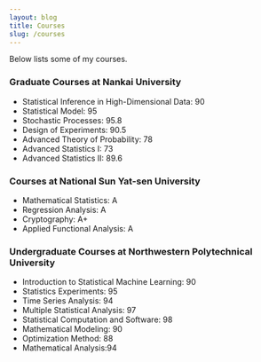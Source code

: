 ```yaml
---
layout: blog
title: Courses
slug: /courses
---
```


<p> Below lists some of my courses. </p>

<h3>Graduate Courses at Nankai University </h3>
<p>
  <ul>
  <li>Statistical Inference in High-Dimensional Data: 90</li>
  <li>Statistical Model: 95</li>
  <li>Stochastic Processes: 95.8</li>
  <li>Design of Experiments: 90.5</li>
  <li>Advanced Theory of Probability: 78</li>  
  <li>Advanced Statistics I: 73</li>   
  <li>Advanced Statistics II: 89.6</li>   
  </ul>
</p>  


<h3> Courses at National Sun Yat-sen University </h3>
<p>
  <ul>
  <li>Mathematical Statistics: A</li>
  <li>Regression Analysis: A</li>
  <li>Cryptography: A+</li>
  <li>Applied Functional Analysis: A</li>
 
  </ul>
</p>


<h3>Undergraduate Courses at Northwestern Polytechnical University </h3>
<p>
  <ul>
  <li>Introduction to Statistical Machine Learning: 90</li>     
  <li>Statistics Experiments: 95</li>
  <li>Time Series Analysis: 94</li>
  <li>Multiple Statistical Analysis: 97</li>
  <li>Statistical Computation and Software: 98</li>
  <li>Mathematical Modeling: 90</li>  
  <li>Optimization Method: 88</li>   
  <li>Mathematical Analysis:94</li>  
  </ul>
</p>  

<br />
